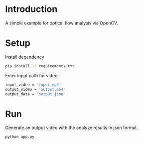 # Introduction

A simple example for optical flow analysis via OpenCV.

# Setup

Install dependency

```bash
pip install -r requirements.txt
```

Enter input path for video

```bash
input_video = 'input.mp4'
output_video = 'output.mp4'
output_data = 'output.json'
```

# Run

Generate an output video with the analyze results in json format.

```bash
python app.py
```